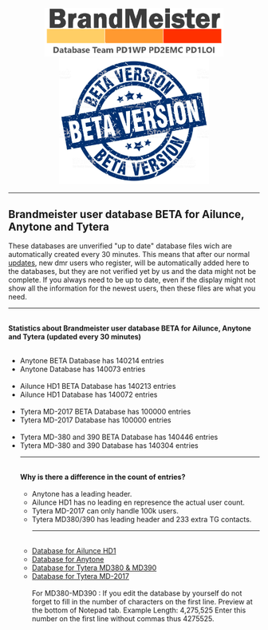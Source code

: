 <p align="center">
<a href="https://github.com/BM-Database" target="_blank"><img src="img/BM-logo2.gif" width="360"></a>
<br>
<img src="img/BM-beta.jpg" width="300">
<br>
</p>
<hr>
<h2 id="english">Brandmeister user database <b>BETA</b> for Ailunce, Anytone and Tytera</h2>
These databases are unverified "up to date" database files wich are automatically created every 30 minutes. This means that after our normal <a href="https://github.com/bm-database/database">updates</a>, new dmr users who register, will be automatically added here to the databases, but they are not verified yet by us and the data might not be complete. If you always need to be up to date, even if the display might not show all the information for the newest users, then these files are what you need.
<br>
<hr>
<br>
<b>Statistics about Brandmeister user database BETA for Ailunce, Anytone and Tytera (updated every 30 minutes)<br><br>
</b>
<ul>
<li>Anytone BETA Database has 140214 entries<br>
<li>Anytone Database has 140073 entries<br><br>
<li>Ailunce HD1 BETA Database has 140213 entries<br>
<li>Ailunce HD1 Database has 140072 entries<br><br>
<li>Tytera MD-2017 BETA Database has 100000 entries<br>
<li>Tytera MD-2017 Database has 100000 entries<br><br>
<li>Tytera MD-380 and 390 BETA Database has 140446 entries<br>
<li>Tytera MD-380 and 390 Database has 140304 entries<br>
<hr>
<br><b>Why is there a difference in the count of entries?</b><br>
<br><ul><li>Anytone has a leading header.
<br><li>Ailunce HD1 has no leading en represence the actual user count.
<br><li>Tytera MD-2017 can only handle 100k users.
<br><li>Tytera MD380/390 has leading header and 233 extra TG contacts.
<br>
<hr>
<br>
<li>
<a href="https://raw.githubusercontent.com/BM-Database/database-beta/master/userhd.csv">Database for Ailunce HD1</a>
</li>
<li>
<a href="https://raw.githubusercontent.com/BM-Database/database-beta/master/userat.csv">Database for Anytone</a>
</li>
<li>
<a href="https://github.com/BM-Database/database-beta/raw/master/user.bin">Database for Tytera MD380 & MD390</a>
</li>
<li>
<a href="https://raw.githubusercontent.com/BM-Database/database-beta/master/usermd2017.csv">Database for Tytera MD-2017</a>
</li>
<br>
For MD380-MD390 : If you edit the database by yourself do not forget to fill in the number of characters on the first line. Preview at the bottom of Notepad tab. Example Length: 4,275,525 Enter this number on the first line without commas thus 4275525.
